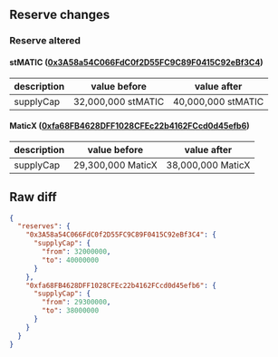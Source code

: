 ## Reserve changes

### Reserve altered

#### stMATIC ([0x3A58a54C066FdC0f2D55FC9C89F0415C92eBf3C4](https://polygonscan.com/address/0x3A58a54C066FdC0f2D55FC9C89F0415C92eBf3C4))

| description | value before | value after |
| --- | --- | --- |
| supplyCap | 32,000,000 stMATIC | 40,000,000 stMATIC |


#### MaticX ([0xfa68FB4628DFF1028CFEc22b4162FCcd0d45efb6](https://polygonscan.com/address/0xfa68FB4628DFF1028CFEc22b4162FCcd0d45efb6))

| description | value before | value after |
| --- | --- | --- |
| supplyCap | 29,300,000 MaticX | 38,000,000 MaticX |


## Raw diff

```json
{
  "reserves": {
    "0x3A58a54C066FdC0f2D55FC9C89F0415C92eBf3C4": {
      "supplyCap": {
        "from": 32000000,
        "to": 40000000
      }
    },
    "0xfa68FB4628DFF1028CFEc22b4162FCcd0d45efb6": {
      "supplyCap": {
        "from": 29300000,
        "to": 38000000
      }
    }
  }
}
```
